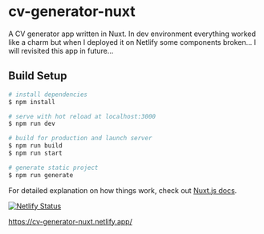 # cv-generator-nuxt
A CV generator app written in Nuxt.
In dev environment everything worked like a charm but when I deployed it on Netlify some components broken... I will revisited this app in future...

## Build Setup

```bash
# install dependencies
$ npm install

# serve with hot reload at localhost:3000
$ npm run dev

# build for production and launch server
$ npm run build
$ npm run start

# generate static project
$ npm run generate
```

For detailed explanation on how things work, check out [Nuxt.js docs](https://nuxtjs.org).

[![Netlify Status](https://api.netlify.com/api/v1/badges/af0cd648-0846-4742-965a-5457faadb87b/deploy-status)](https://app.netlify.com/sites/cv-generator-nuxt/deploys)

https://cv-generator-nuxt.netlify.app/
